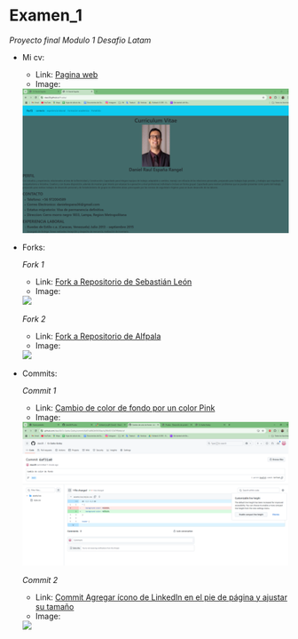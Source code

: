 # Examen_1

  *Proyecto final Modulo 1 Desafio Latam*  

- Mi cv: 
  
  * Link: [Pagina web](https://daes38.github.io/Prueba/)
  * Image:
  <img src="./assets/img/C5.png"/>

- Forks:

  *Fork 1*
  * Link: [Fork a Repositorio de Sebastián León](https://github.com/Matistr/CurriculumVitae)
  * Image:
  <img src="./assets/images/"/>

  *Fork 2*
  * Link: [Fork a Repositorio de Alfpala](https://github.com/Matistr/Dlatam-prueba)
  * Image:
  <img src="./assets/images/fork-2.png"/>

- Commits:
   
   *Commit 1*
  * Link: [Cambio de color de fondo por un color Pink](https://github.com/daes38/Cv-Sasha-Godoy/commit/6af31a0862b93030ea1a290c9313347ff8d4a1ef)
  * Image:
  <img src="./assets/img/C6.png"/>

  *Commit 2*
  * Link: [Commit Agregar ícono de LinkedIn en el pie de página y ajustar su tamaño](https://github.com/Matistr/Dlatam-prueba/commit/9ea67a3a47948b42d81f99e9bd1cbc657e2f8369)
  * Image:
  <img src="./assets/images/commit-2.jpeg"/>
